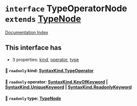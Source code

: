 # `interface` TypeOperatorNode `extends` [TypeNode](../interface.TypeNode/README.md)

[Documentation Index](../README.md)

## This interface has

- 3 properties:
[kind](#-readonly-kind-syntaxkindtypeoperator),
[operator](#-readonly-operator-syntaxkindkeyofkeyword--syntaxkinduniquekeyword--syntaxkindreadonlykeyword),
[type](#-readonly-type-typenode)


#### 📄 `readonly` kind: [SyntaxKind.TypeOperator](../enum.SyntaxKind/README.md#typeoperator--198)



#### 📄 `readonly` operator: [SyntaxKind.KeyOfKeyword](../enum.SyntaxKind/README.md#keyofkeyword--143) | [SyntaxKind.UniqueKeyword](../enum.SyntaxKind/README.md#uniquekeyword--158) | [SyntaxKind.ReadonlyKeyword](../enum.SyntaxKind/README.md#readonlykeyword--148)



#### 📄 `readonly` type: [TypeNode](../interface.TypeNode/README.md)



